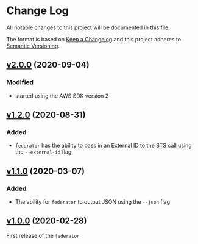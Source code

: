 # Change Log

All notable changes to this project will be documented in this file.

The format is based on [Keep a Changelog](http://keepachangelog.com/)
and this project adheres to [Semantic Versioning](http://semver.org/).

## [v2.0.0](https://github.com/YashdalfTheGray/federator/tree/v2.0.0) (2020-09-04)

### Modified

- started using the AWS SDK version 2

## [v1.2.0](https://github.com/YashdalfTheGray/federator/tree/v1.2.0) (2020-08-31)

### Added

- `federator` has the ability to pass in an External ID to the STS call using the `--external-id` flag

## [v1.1.0](https://github.com/YashdalfTheGray/federator/tree/v1.1.0) (2020-03-07)

### Added

- The ability for `federator` to output JSON using the `--json` flag

## [v1.0.0](https://github.com/YashdalfTheGray/federator/tree/v1.0.0) (2020-02-28)

First release of the `federator`
